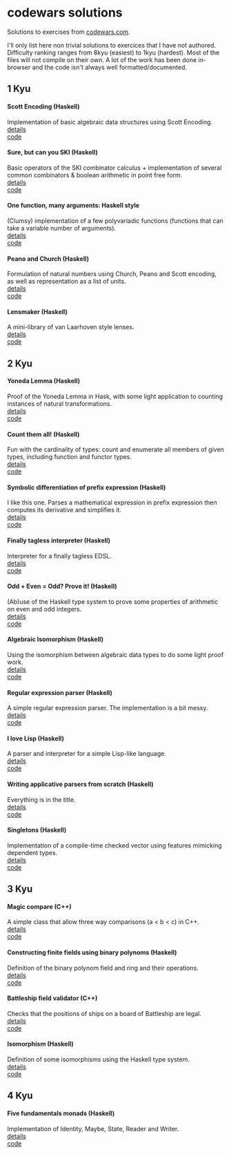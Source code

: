 # codewars solutions

Solutions to exercises from [codewars.com](https://www.codewars.com/). 

I'll only list here non trivial solutions to exercices that I have not authored. Difficulty ranking ranges from 8kyu (easiest) to 1kyu (hardest). Most of the files will not compile on their own. A lot of the work has been done in-browser and the code isn't always well formatted/documented.

## 1 Kyu

#### Scott Encoding (Haskell)
Implementation of basic algebraic data structures using Scott Encoding.  
[details](https://www.codewars.com/kata/59c132fb70a3b7efd3000024)  
[code](https://github.com/de-passage/codewars-solutions/blob/master/haskell/scott-encoding.hs) 

#### Sure, but can you SKI (Haskell)
Basic operators of the SKI combinator calculus + implementation of several common combinators & boolean arithmetic in point free form.  
[details](https://www.codewars.com/kata/5a02dccf32b8b988120000da)  
[code](https://github.com/de-passage/codewars-solutions/blob/master/haskell/ski.hs)

#### One function, many arguments: Haskell style
(Clumsy) implementation of a few polyvariadic functions (functions that can take a variable number of arguments).  
[details](https://www.codewars.com/kata/599aed42b9712e1afe000014)  
[code](https://github.com/de-passage/codewars-solutions/blob/master/haskell/polyvariadic-functions.hs)

#### Peano and Church (Haskell)
Formulation of natural numbers using Church, Peano and Scott encoding, as well as representation as a list of units.  
[details](https://www.codewars.com/kata/5922530af9c157651d0000aa)  
[code](https://github.com/de-passage/codewars-solutions/blob/master/haskell/church-and-peano.hs)

#### Lensmaker (Haskell)
A mini-library of van Laarhoven style lenses.  
[details](https://www.codewars.com/kata/54258ffb430ca2e4b5000239)  
[code](https://github.com/de-passage/codewars-solutions/blob/master/haskell/lensmaker.hs)

## 2 Kyu

#### Yoneda Lemma (Haskell)
Proof of the Yoneda Lemma in Hask, with some light application to counting instances of natural transformations.  
[details](https://www.codewars.com/kata/5af33bcdde4c7f94a90000b3)  
[code](https://github.com/de-passage/codewars-solutions/blob/master/haskell/yoneda.hs)

#### Count them all! (Haskell)
Fun with the cardinality of types: count and enumerate all members of given types, including function and functor types.  
[details](https://www.codewars.com/kata/5b1bdc2bccef79e948000086)  
[code](https://github.com/de-passage/codewars-solutions/blob/master/haskell/count-them-all.hs)

#### Symbolic differentiation of prefix expression (Haskell)
I like this one. Parses a mathematical expression in prefix expression then computes its derivative and simplifies it.  
[details](https://www.codewars.com/kata/584daf7215ac503d5a0001ae)  
[code](https://github.com/de-passage/codewars-solutions/blob/master/haskell/symbolic-differentiation.hs)

#### Finally tagless interpreter (Haskell)
Interpreter for a finally tagless EDSL.  
[details](https://www.codewars.com/kata/5424e3bc430ca2e577000048)  
[code](https://github.com/de-passage/codewars-solutions/blob/master/haskell/finally-tagless.hs)

#### Odd + Even = Odd? Prove it! (Haskell)
(Ab)use of the Haskell type system to prove some properties of arithmetic on even and odd integers.  
[details](https://www.codewars.com/kata/599d973255342a0ce400009b)  
[code](https://github.com/de-passage/codewars-solutions/blob/master/haskell/even-odd-proof.hs)

#### Algebraic Isomorphism (Haskell)
Using the isomorphism between algebraic data types to do some light proof work.  
[details](https://www.codewars.com/kata/5917f22dd2563a36a200009c)  
[code](https://github.com/de-passage/codewars-solutions/blob/master/haskell/algebraic-isomorphism.hs)

#### Regular expression parser (Haskell)
A simple regular expression parser. The implementation is a bit messy.  
[details](https://www.codewars.com/kata/5470c635304c127cad000f0d)  
[code](https://github.com/de-passage/codewars-solutions/blob/master/haskell/regex-parser.hs)

#### I love Lisp (Haskell)
A parser and interpreter for a simple Lisp-like language.  
[details](https://www.codewars.com/kata/598a82f07bad362e1d000003)  
[code](https://github.com/de-passage/codewars-solutions/blob/master/haskell/lisp-interpreter.hs)

#### Writing applicative parsers from scratch (Haskell)
Everything is in the title.  
[details](https://www.codewars.com/kata/54f1fdb7f29358dd1f00015d)  
[code](https://github.com/de-passage/codewars-solutions/blob/master/haskell/applicative-parsers.hs)

#### Singletons (Haskell)
Implementation of a compile-time checked vector using features mimicking dependent types.  
[details](https://www.codewars.com/kata/54750ed320c64c64e20002e2)  
[code](https://github.com/de-passage/codewars-solutions/blob/master/haskell/singletons.hs)

## 3 Kyu 

#### Magic compare (C++)
A simple class that allow three way comparisons (a < b < c) in C++.  
[details](https://www.codewars.com/kata/59ad0147485a4d9d3f0000a9)  
[code](https://github.com/de-passage/codewars-solutions/blob/master/cpp/magic-compare.hpp)

#### Constructing finite fields using binary polynoms (Haskell)
Definition of the binary polynom field and ring and their operations.  
[details](https://www.codewars.com/kata/54f1b7b3f58ba8ee720005a8)  
[code](https://github.com/de-passage/codewars-solutions/blob/master/haskell/binary-polynoms.hs)

#### Battleship field validator (C++)
Checks that the positions of ships on a board of Battleship are legal.  
[details](https://www.codewars.com/kata/52bb6539a4cf1b12d90005b7)  
[code](https://github.com/de-passage/codewars-solutions/blob/master/cpp/battleship.hpp)

#### Isomorphism (Haskell)
Definition of some isomorphisms using the Haskell type system.  
[details](https://www.codewars.com/kata/5922543bf9c15705d0000020)  
[code](https://github.com/de-passage/codewars-solutions/blob/master/haskell/isomorphisms.hs)

## 4 Kyu

#### Five fundamentals monads (Haskell)
Implementation of Identity, Maybe, State, Reader and Writer.  
[details](https://www.codewars.com/kata/547202bdf7587835d9000c46)  
[code](https://github.com/de-passage/codewars-solutions/blob/master/haskell/five-monads.hs)
